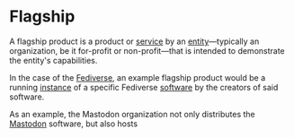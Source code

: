# Flagship

A flagship product is a product or [service](/docs/glossary/service) by an [entity](/docs/glossary/entity)—typically an organization, be it for-profit or non-profit—that is intended to demonstrate the entity's capabilities.

In the case of the [Fediverse](/docs/glossary/fediverse), an example flagship product would be a running [instance](/docs/glossary/instance) of a specific Fediverse [software](/docs/glossary/software) by the creators of said software.

As an example, the Mastodon organization not only distributes the [Mastodon](/docs/software/server/mastodon) software, but also hosts